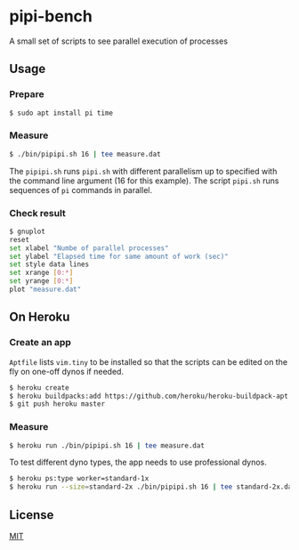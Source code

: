 # pipi-bench
A small set of scripts to see parallel execution of processes

## Usage
### Prepare
```sh
$ sudo apt install pi time
```

### Measure
```sh
$ ./bin/pipipi.sh 16 | tee measure.dat
```

The `pipipi.sh` runs `pipi.sh` with different parallelism up to specified with the command line argument (16 for this example). The script `pipi.sh` runs sequences of `pi` commands in parallel.

### Check result
```sh
$ gnuplot
reset
set xlabel "Numbe of parallel processes"
set ylabel "Elapsed time for same amount of work (sec)"
set style data lines
set xrange [0:*]
set yrange [0:*]
plot "measure.dat"
```

## On Heroku
### Create an app
`Aptfile` lists `vim.tiny` to be installed so that the scripts can be edited on the fly on one-off dynos if needed.

```sh
$ heroku create
$ heroku buildpacks:add https://github.com/heroku/heroku-buildpack-apt
$ git push heroku master
```

### Measure
```sh
$ heroku run ./bin/pipipi.sh 16 | tee measure.dat
```

To test different dyno types, the app needs to use professional dynos.

```sh
$ heroku ps:type worker=standard-1x
$ heroku run --size=standard-2x ./bin/pipipi.sh 16 | tee standard-2x.dat
```

## License
[MIT](LICENSE)

